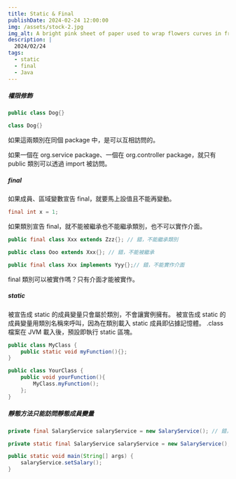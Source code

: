 ```yaml
---
title: Static & Final
publishDate: 2024-02-24 12:00:00
img: /assets/stock-2.jpg
img_alt: A bright pink sheet of paper used to wrap flowers curves in front of rich blue background
description: |
  2024/02/24
tags:
  - static
  - final
  - Java
---
```


##### 權限修飾

```java
public class Dog{}
```

```java
class Dog{}
```

如果這兩類別在同個 package 中，是可以互相訪問的。

如果一個在 org.service package、一個在 org.controller package，就只有 public 類別可以透過 import 被訪問。

##### final

如果成員、區域變數宣告 final，就要馬上設值且不能再變動。

```java
final int x = 1;
```

如果類別宣告 final，就不能被繼承也不能繼承類別，也不可以實作介面。

```java
public final class Xxx extends Zzz{}; // 錯，不能繼承類別
```

```java
public class Ooo extends Xxx{}; // 錯，不能被繼承
```

```java
public final class Xxx implements Yyy{};// 錯，不能實作介面
```

final 類別可以被實作嗎？只有介面才能被實作。

##### static

被宣告成 static 的成員變量只會屬於類別，不會讓實例擁有。
被宣告成 static 的成員變量用類別名稱來呼叫，因為在類別載入 static 成員即佔據記憶體。
.class 檔案在 JVM 載入後，預設即執行 static 區塊。

```java
public class MyClass {
    public static void myFunction(){};
}
```

```java
public class YourClass {
    public void yourFunction(){
        MyClass.myFunction();
    };
}
```

##### 靜態方法只能訪問靜態成員變量

```java
private final SalaryService salaryService = new SalaryService(); // 錯，無法在main被訪問

private static final SalaryService salaryService = new SalaryService();

public static void main(String[] args) {
    salaryService.setSalary();
}
```
